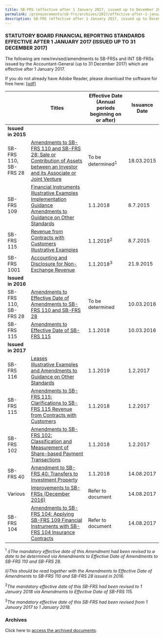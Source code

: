 ```yaml
---
title: SB-FRS (effective after 1 January 2017, issued up to December 2017)
permalink: /pronouncements/sb-frs/archives/2017/effective-after-1-january-2017-issued-up-to-december-2017/
description: SB-FRS (effective after 1 January 2017, issued up to December 2017)
---
```

### STATUTORY BOARD FINANCIAL REPORTING STANDARDS EFFECTIVE AFTER 1 JANUARY 2017 (ISSUED UP TO 31 DECEMBER 2017)

The following are new/revised/amendments to SB-FRSs and INT SB-FRSs issued by the Accountant-General (up to 31 December 2017) which are effective after 1 January 2017.

If you do not already have Adobe Reader, please download the software for free here: [\[pdf\]](http://www.adobe.com/products/acrobat/readstep2.html)

|  | Titles | Effective Date (Annual periods beginning on or after) | Issuance Date |
| -------- | -------- | -------- | -------- |
| **Issued in 2015** |  |  |  |
| SB-FRS 110,<br>SB-FRS 28 | [Amendments to SB-FRS 110 and SB-FRS 28: Sale or Contribution of Assets between an Investor and its Associate or Joint Venture](/files/Docs/Default%20Source/Sb%20Frs/Aft%201%20Jan%202017%20to%20Dec%202017/amendments_to_sb-frs_110_and_sb-frs_28.pdf) | To be determined<sup>1</sup> | 18.03.2015 |
| SB-FRS 109 | [Financial Instruments ](/files/Docs/Default%20Source/Sb%20Frs/Aft%201%20Jan%202017%20to%20Dec%202017/sb-frs_109_(december_2014).pdf)<br>[Illustrative Examples](/files/Docs/Default%20Source/Sb%20Frs/Aft%201%20Jan%202017%20to%20Dec%202017/sb-frs_109_ie_(december_2014).pdf)<br>[Implementation Guidance](/files/Docs/Default%20Source/Sb%20Frs/Aft%201%20Jan%202017%20to%20Dec%202017/sb-frs_109_ig_(december_2014).pdf)<br>[Amendments to Guidance on Other Standards](/files/Docs/Default%20Source/Sb%20Frs/Aft%201%20Jan%202017%20to%20Dec%202017/sb-frs_109_amendments_to_guidance_on_other_standards_(december_2014).pdf) | 1.1.2018 | 8.7.2015 |
| SB-FRS 115 | [Revenue from Contracts with Customers ](/files/Docs/Default%20Source/Sb%20Frs/Aft%201%20Jan%202017%20to%20Dec%202017/sb-frs_115_(november_2014).pdf)<br>[Illustrative Examples](/files/Docs/Default%20Source/Sb%20Frs/Aft%201%20Jan%202017%20to%20Dec%202017/sb-frs_115_ie_(november_2014).pdf) | 1.1.2018<sup>2</sup> | 8.7.2015 |
| SB-FRS 1001 | [Accounting and Disclosure for Non-Exchange Revenue](/files/Docs/Default%20Source/Sb%20Frs/Aft%201%20Jan%202017%20to%20Dec%202017/sb-frs1001_non-exchange_revenue_(2018).pdf) | 1.1.2018<sup>3</sup> | 21.9.2015 |
| **Issued in 2016** |  |  |  |
| SB-FRS 110,<br>SB-FRS 28 | [Amendments to Effective Date of Amendments to SB-FRS 110 and SB-FRS 28](/files/Docs/Default%20Source/Sb%20Frs/Aft%201%20Jan%202017%20to%20Dec%202017/amendments_to_effective_date_of_amendments_to_sb-frs_110_and_sb-frs_28.pdf) | To be determined | 10.03.2016 |
| SB-FRS 115 | [Amendments to Effective Date of SB-FRS 115](/files/Docs/Default%20Source/Sb%20Frs/Aft%201%20Jan%202017%20to%20Dec%202017/amendments_to_effective_date_of_sb-frs_115.pdf) | 1.1.2018 | 10.03.2016 |
| **Issued in 2017** |  |  |  |
| SB-FRS 116 | [Leases](/files/Docs/Default%20Source/Sb%20Frs/Aft%201%20Jan%202017%20to%20Dec%202017/sb-frs_116_(2019).pdf)<br>[Illustrative Examples and Amendments to Guidance on Other Standards](/files/Docs/Default%20Source/Sb%20Frs/Aft%201%20Jan%202017%20to%20Dec%202017/sb-frs_116_ie_(2019).pdf) | 1.1.2019 | 1.2.2017 |
| SB-FRS 115 | [Amendments to SB-FRS 115: Clarifications to SB-FRS 115 Revenue from Contracts with Customers](/files/Docs/Default%20Source/Sb%20Frs/Aft%201%20Jan%202017%20to%20Dec%202017/amendments_to_sb-frs_115_clarifications_to_sb-frs_115.pdf) | 1.1.2018 | 1.2.2017 |
| SB-FRS 102 | [Amendments to SB-FRS 102: Classification and Measurement of Share-based Payment Transactions](/files/Docs/Default%20Source/Sb%20Frs/Aft%201%20Jan%202017%20to%20Dec%202017/amendments_to_sb-frs_102.pdf) | 1.1.2018 | 1.2.2017 |
| SB-FRS 40 | [Amendment to SB-FRS 40: Transfers to Investment Property](/files/Docs/Default%20Source/Sb%20Frs/Aft%201%20Jan%202017%20to%20Dec%202017/amendments_to_sb-frs_40.pdf) | 1.1.2018 | 14.08.2017 |
| Various | [Improvements to SB-FRSs (December 2016)](/files/Docs/Default%20Source/Sb%20Frs/Aft%201%20Jan%202017%20to%20Dec%202017/improvements_to_sb-frss(dec_2016).pdf) | Refer to document | 14.08.2017 |
| SB-FRS 104 | [Amendments to SB-FRS 104: Applying SB-FRS 109 Financial Instruments with SB-FRS 104 Insurance Contracts](/files/Docs/Default%20Source/Sb%20Frs/Aft%201%20Jan%202017%20to%20Dec%202017/amendments_to_sb-frs_104.pdf) | Refer to document | 14.08.2017 |

<sup>1</sup> *i)The mandatory effective date of this Amendment had been revised to a date to be determined via Amendments to Effective Date of Amendments to SB-FRS 110 and SB-FRS 28.*

*ii)This should be read together with the Amendments to Effective Date of Amendments to SB-FRS 110 and SB-FRS 28 issued in 2016.*

<sup>2</sup>*The mandatory effective date of this SB-FRS had been revised to 1 January 2018 via Amendments to Effective Date of SB-FRS 115.*

<sup>3</sup>*The mandatory effective date of this SB-FRS had been revised from 1 January 2017 to 1 January 2018.*

### Archives 

Click here to [access the archived documents](/pronouncements/sb-frs/archives/).